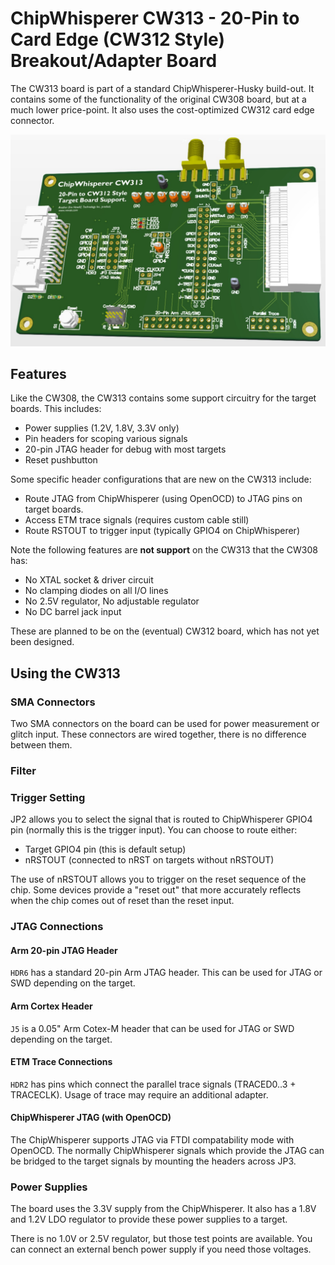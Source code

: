 # ChipWhisperer CW313 - 20-Pin to Card Edge (CW312 Style) Breakout/Adapter Board

The CW313 board is part of a standard ChipWhisperer-Husky build-out. It contains some of the
functionality of the original CW308 board, but at a much lower price-point. It also uses the
cost-optimized CW312 card edge connector.


![](cw313_render.jpg)

## Features

Like the CW308, the CW313 contains some support circuitry for the target boards. This includes:

* Power supplies (1.2V, 1.8V, 3.3V only)
* Pin headers for scoping various signals
* 20-pin JTAG header for debug with most targets
* Reset pushbutton

Some specific header configurations that are new on the CW313 include:

* Route JTAG from ChipWhisperer (using OpenOCD) to JTAG pins on target boards.
* Access ETM trace signals (requires custom cable still)
* Route RSTOUT to trigger input (typically GPIO4 on ChipWhisperer)

Note the following features are **not support** on the CW313 that the CW308 has:

* No XTAL socket & driver circuit
* No clamping diodes on all I/O lines
* No 2.5V regulator, No adjustable regulator
* No DC barrel jack input

These are planned to be on the (eventual) CW312 board, which has not yet been designed.

## Using the CW313

### SMA Connectors

Two SMA connectors on the board can be used for power measurement or glitch input. These
connectors are wired together, there is no difference between them.

### Filter

### Trigger Setting

JP2 allows you to select the signal that is routed to ChipWhisperer GPIO4 pin (normally this
is the trigger input). You can choose to route either:

* Target GPIO4 pin (this is default setup)
* nRSTOUT (connected to nRST on targets without nRSTOUT)

The use of nRSTOUT allows you to trigger on the reset sequence of the chip. Some devices provide
a "reset out" that more accurately reflects when the chip comes out of reset than the reset
input.

### JTAG Connections

#### Arm 20-pin JTAG Header

`HDR6` has a standard 20-pin Arm JTAG header. This can be used for JTAG or SWD depending on the
target.

#### Arm Cortex Header

`J5` is a 0.05" Arm Cotex-M header that can be used for JTAG or SWD depending on the target.

#### ETM Trace Connections

`HDR2` has pins which connect the parallel trace signals (TRACED0..3 + TRACECLK). Usage of trace
may require an additional adapter.

#### ChipWhisperer JTAG (with OpenOCD)

The ChipWhisperer supports JTAG via FTDI compatability mode with OpenOCD. The normally ChipWhisperer
signals which provide the JTAG can be bridged to the target signals by mounting the headers across
JP3.

### Power Supplies

The board uses the 3.3V supply from the ChipWhisperer. It also has a 1.8V and 1.2V LDO regulator
to provide these power supplies to a target.

There is no 1.0V or 2.5V regulator, but those test points are available. You can connect an external
bench power supply if you need those voltages.